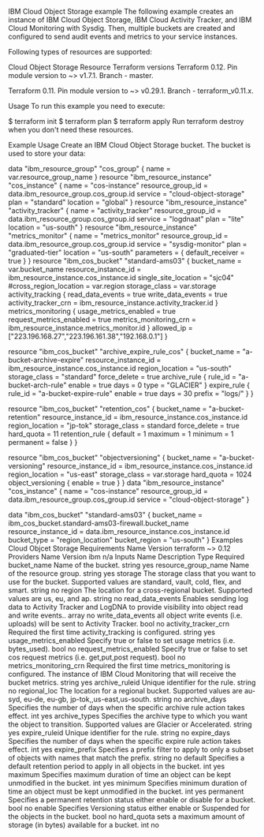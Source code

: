 IBM Cloud Object Storage example
The following example creates an instance of IBM Cloud Object Storage, IBM Cloud Activity Tracker, and IBM Cloud Monitoring with Sysdig. Then, multiple buckets are created and configured to send audit events and metrics to your service instances.

Following types of resources are supported:

Cloud Object Storage Resource
Terraform versions
Terraform 0.12. Pin module version to ~> v1.7.1. Branch - master.

Terraform 0.11. Pin module version to ~> v0.29.1. Branch - terraform_v0.11.x.

Usage
To run this example you need to execute:

$ terraform init
$ terraform plan
$ terraform apply
Run terraform destroy when you don't need these resources.

Example Usage
Create an IBM Cloud Object Storage bucket. The bucket is used to store your data:

data "ibm_resource_group" "cos_group" {
  name = var.resource_group_name
}
resource "ibm_resource_instance" "cos_instance" {
  name              = "cos-instance"
  resource_group_id = data.ibm_resource_group.cos_group.id
  service           = "cloud-object-storage"
  plan              = "standard"
  location          = "global"
}
resource "ibm_resource_instance" "activity_tracker" {
  name              = "activity_tracker"
  resource_group_id = data.ibm_resource_group.cos_group.id
  service           = "logdnaat"
  plan              = "lite"
  location          = "us-south"
}
resource "ibm_resource_instance" "metrics_monitor" {
  name              = "metrics_monitor"
  resource_group_id = data.ibm_resource_group.cos_group.id
  service           = "sysdig-monitor"
  plan              = "graduated-tier"
  location          = "us-south"
  parameters        = {
    default_receiver = true
  }
}
resource "ibm_cos_bucket" "standard-ams03" {
  bucket_name          = var.bucket_name
  resource_instance_id = ibm_resource_instance.cos_instance.id
  single_site_location = "sjc04"
  #cross_region_location = var.region
  storage_class        = var.storage
  activity_tracking {
    read_data_events     = true
    write_data_events    = true
    activity_tracker_crn = ibm_resource_instance.activity_tracker.id
  }
  metrics_monitoring {
    usage_metrics_enabled  = true
    request_metrics_enabled = true
    metrics_monitoring_crn = ibm_resource_instance.metrics_monitor.id
  }
  allowed_ip =  ["223.196.168.27","223.196.161.38","192.168.0.1"]
}

resource "ibm_cos_bucket" "archive_expire_rule_cos" {
  bucket_name          = "a-bucket-archive-expire"
  resource_instance_id = ibm_resource_instance.cos_instance.id
  region_location      = "us-south"
  storage_class        = "standard"
  force_delete         = true
  archive_rule {
    rule_id = "a-bucket-arch-rule"
    enable  = true
    days    = 0
    type    = "GLACIER"
  }
  expire_rule {
    rule_id = "a-bucket-expire-rule"
    enable  = true
    days    = 30
    prefix  = "logs/"
  }
}

resource "ibm_cos_bucket" "retention_cos" {
  bucket_name          = "a-bucket-retention"
  resource_instance_id = ibm_resource_instance.cos_instance.id
  region_location      = "jp-tok"
  storage_class        = standard
  force_delete        = true
  hard_quota          = 11
  retention_rule {
    default = 1
    maximum = 1
    minimum = 1
    permanent = false
  }
}

resource "ibm_cos_bucket" "objectversioning" {
  bucket_name           = "a-bucket-versioning"
  resource_instance_id  = ibm_resource_instance.cos_instance.id
  region_location       = "us-east"
  storage_class         = var.storage
  hard_quota            = 1024
  object_versioning {
    enable  = true
  }
}
data "ibm_resource_instance" "cos_instance" {
  name              = "cos-instance"
  resource_group_id = data.ibm_resource_group.cos_group.id
  service           = "cloud-object-storage"
}

data "ibm_cos_bucket" "standard-ams03" {
  bucket_name = ibm_cos_bucket.standard-ams03-firewall.bucket_name
  resource_instance_id = data.ibm_resource_instance.cos_instance.id
  bucket_type = "region_location"
  bucket_region = "us-south"
}
Examples
Cloud Objcet Storage
Requirements
Name	Version
terraform	~> 0.12
Providers
Name	Version
ibm	n/a
Inputs
Name	Description	Type	Required
bucket_name	Name of the bucket.	string	yes
resource_group_name	Name of the resource group.	string	yes
storage	The storage class that you want to use for the bucket. Supported values are standard, vault, cold, flex, and smart.	string	no
region	The location for a cross-regional bucket. Supported values are us, eu, and ap.	string	no
read_data_events	Enables sending log data to Activity Tracker and LogDNA to provide visibility into object read and write events..	array	no
write_data_events	all object write events (i.e. uploads) will be sent to Activity Tracker.	bool	no
activity_tracker_crn	Required the first time activity_tracking is configured.	string	yes
usage_metrics_enabled	Specify true or false to set usage metrics (i.e. bytes_used).	bool	no
request_metrics_enabled	Specify true or false to set cos request metrics (i.e. get,put,post request).	bool	no
metrics_monitoring_crn	Required the first time metrics_monitoring is configured. The instance of IBM Cloud Monitoring that will receive the bucket metrics.	string	yes
archive_ruleid	Unique identifier for the rule.	string	no
regional_loc	The location for a regional bucket. Supported values are au-syd, eu-de, eu-gb, jp-tok,,us-east,us-south.	string	no
archive_days	Specifies the number of days when the specific archive rule action takes effect.	int	yes
archive_types	Specifies the archive type to which you want the object to transition. Supported values are Glacier or Accelerated.	string	yes
expire_ruleid	Unique identifier for the rule.	string	no
expire_days	Specifies the number of days when the specific expire rule action takes effect.	int	yes
expire_prefix	Specifies a prefix filter to apply to only a subset of objects with names that match the prefix.	string	no
default	Specifies a default retention period to apply in all objects in the bucket.	int	yes
maximum	Specifies maximum duration of time an object can be kept unmodified in the bucket.	int	yes
minimum	Specifies minimum duration of time an object must be kept unmodified in the bucket.	int	yes
permanent	Specifies a permanent retention status either enable or disable for a bucket.	bool	no
enable	Specifies Versioning status either enable or Suspended for the objects in the bucket.	bool	no
hard_quota	sets a maximum amount of storage (in bytes) available for a bucket.	int	no